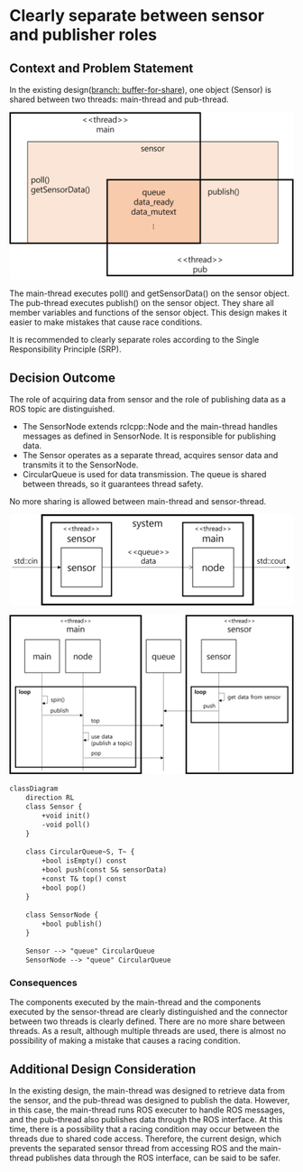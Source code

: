# Clearly separate between sensor and publisher roles

## Context and Problem Statement

In the existing design([branch: buffer-for-share](https://github.com/bosornd/sensor-node/tree/buffer-for-share)), one object (Sensor) is shared between two threads: main-thread and pub-thread.

![Deployment View](../img/deployment-old.png)

The main-thread executes poll() and getSensorData() on the sensor object. The pub-thread executes publish() on the sensor object. They share all member variables and functions of the sensor object. This design makes it easier to make mistakes that cause race conditions.

It is recommended to clearly separate roles according to the Single Responsibility Principle (SRP).

## Decision Outcome

The role of acquiring data from sensor and the role of publishing data as a ROS topic are distinguished.

* The SensorNode extends rclcpp::Node and the main-thread handles messages as defined in SensorNode. It is responsible for publishing data.
* The Sensor operates as a separate thread, acquires sensor data and transmits it to the SensorNode.
* CircularQueue is used for data transmission. The queue is shared between threads, so it guarantees thread safety.

No more sharing is allowed between main-thread and sensor-thread.

![Deployment View](../img/deployment.png)

![Sequence Diagram](../img/flow.png)

```mermaid
classDiagram
    direction RL
    class Sensor {
        +void init()
        -void poll()
    }

    class CircularQueue~S, T~ {
        +bool isEmpty() const
        +bool push(const S& sensorData)
        +const T& top() const
        +bool pop()
    }

    class SensorNode {
        +bool publish()
    }

    Sensor --> "queue" CircularQueue
    SensorNode --> "queue" CircularQueue
```

### Consequences

The components executed by the main-thread and the components executed by the sensor-thread are clearly distinguished and the connector between two threads is clearly defined. There are no more share between threads. As a result, although multiple threads are used, there is almost no possibility of making a mistake that causes a racing condition.

## Additional Design Consideration

In the existing design, the main-thread was designed to retrieve data from the sensor, and the pub-thread was designed to publish the data. However, in this case, the main-thread runs ROS executer to handle ROS messages, and the pub-thread also publishes data through the ROS interface. At this time, there is a possibility that a racing condition may occur between the threads due to shared code access. Therefore, the current design, which prevents the separated sensor thread from accessing ROS and the main-thread publishes data through the ROS interface, can be said to be safer.
